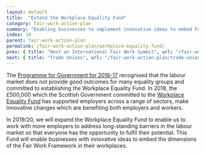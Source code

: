 ```yaml
---
layout: default
title:  "Extend the Workplace Equality Fund"
category: fair-work-action-plan
summary: "Enabling businesses to implement innovative ideas to embed Fair Work"
index: 10
parent: fair-work-action-plan
permalink: /fair-work-action-plan/workplace-equality-fund/
prev: { title: "Host an International Fair Work Summit", url: "/fair-work-action-plan/fair-work-summit/" }
next: { title: "Trade Unions", url: "/fair-work-action-plan/trade-unions/" }
---
```


The [Programme for Government for 2016-17](https://www.gov.scot/publications/plan-scotland-scottish-governments-programme-scotland-2016-17/) recognised that the labour market does not provide good outcomes for many equality groups and committed to establishing the Workplace Equality Fund. In 2018, the £500,000 which the Scottish Government committed to the [Workplace Equality Fund](https://www.impactfundingpartners.com/our-funds/workplace-equality-fund) has supported employers across a range of sectors, make innovative changes which are benefiting both employers and workers. 

In 2019/20, we will expand the Workplace Equality Fund to enable us to work with more employers to address long-standing barriers in the labour market so that everyone has the opportunity to fulfil their potential.  This Fund will enable businesses with innovative ideas to embed the dimensions of the Fair Work Framework in their workplaces.
